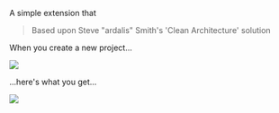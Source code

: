 A simple extension that

>Based upon Steve "ardalis" Smith's 'Clean Architecture' solution

When you create a new project...

![](screen0.png)

...here's what you get...

![](screen1.png)
